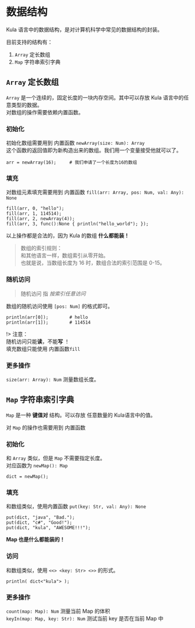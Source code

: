 # 数据结构
Kula 语言中的数据结构，是对计算机科学中常见的数据结构的封装。    

目前支持的结构有：
1. `Array` 定长数组
2. `Map` 字符串索引字典

## `Array` 定长数组
`Array` 是一个连续的，固定长度的一块内存空间。其中可以存放 Kula 语言中的任意类型的数据。    
对数组的操作需要依赖内置函数。    

### 初始化
初始化数组需要用到 内置函数 `newArray(size: Num): Array`    
这个函数的返回值即为新构造出来的数组。我们用一个变量接受他就可以了。
```kula
arr = newArray(16);     # 我们申请了一个长度为16的数组
```

### 填充
对数组元素填充需要用到 内置函数 `fill(arr: Array, pos: Num, val: Any): None`    
```kula
fill(arr, 0, "hello");
fill(arr, 1, 114514);
fill(arr, 2, newArray(4));
fill(arr, 3, func():None { println("hello_world"); });
```
以上操作都是合法的，因为 Kula 的数组 **什么都能装！**

> 数组的索引规则：    
> 和其他语言一样，数组索引从零开始。    
> 也就是说，当数组长度为 16 时，数组合法的索引范围是 0-15。    

### 随机访问
> 随机访问 指 *按索引任意访问*

数组的随机访问使用 `[pos: Num]` 的格式即可。
```kula
println(arr[0]);        # hello
println(arr[1]);        # 114514
```

!> 注意：    
随机访问只能**读**，不能**写** ！    
填充数组只能使用 内置函数`fill`

### 更多操作
`size(arr: Array): Num` 测量数组长度。


## `Map` 字符串索引字典
`Map` 是一种 **键值对** 结构。可以存放 任意数量的 Kula语言中的值。

对 `Map` 的操作也需要用到 内置函数

### 初始化
和 `Array` 类似，但是 `Map` 不需要指定长度。    
对应函数为 `newMap(): Map`
```kula
dict = newMap();
```

### 填充
和数组类似，使用内置函数 `put(key: Str, val: Any): None`
```kula
put(dict, "java", "Bad.");
put(dict, "c#", "Good!");
put(dict, "kula", "AWESOME!!!");
```

**Map 也是什么都能装的！**

### 访问
和数组类似，使用 `<<> <key: Str> <>>` 的形式。

```kula
println( dict<"kula"> );
```

### 更多操作
`count(map: Map): Num` 测量当前 Map 的体积    
`keyIn(map: Map, key: Str): Num` 测试当前 key 是否在当前 Map 中
